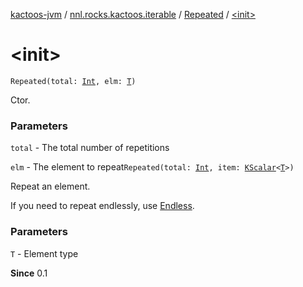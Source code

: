 [kactoos-jvm](../../index.md) / [nnl.rocks.kactoos.iterable](../index.md) / [Repeated](index.md) / [&lt;init&gt;](./-init-.md)

# &lt;init&gt;

`Repeated(total: `[`Int`](https://kotlinlang.org/api/latest/jvm/stdlib/kotlin/-int/index.html)`, elm: `[`T`](index.md#T)`)`

Ctor.

### Parameters

`total` - The total number of repetitions

`elm` - The element to repeat`Repeated(total: `[`Int`](https://kotlinlang.org/api/latest/jvm/stdlib/kotlin/-int/index.html)`, item: `[`KScalar`](../../nnl.rocks.kactoos/-k-scalar.md)`<`[`T`](index.md#T)`>)`

Repeat an element.

If you need to repeat endlessly, use [Endless](../-endless/index.md).

### Parameters

`T` - Element type

**Since**
0.1

